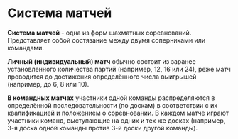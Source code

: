 Система матчей
==============

**Система матчей** - одна из форм шахматных соревнований. Представляет собой состязание между двумя соперниками или командами.

**Личный (индивидуальный) матч** обычно состоит из заранее установленного количества партий (например, 12, 16 или 24), реже матч проводится до достижения определённого числа выигрышей (например, до 6, 8 или 10).

**В командных матчах** участники одной команды распределяются в определённой последовательности (по доскам) в соответствии с их квалификацией и положением о соревновании. В каждом матче играют участники команд, выступающие на одних и тех же досках (например, 3-я доска одной команды против 3-й доски другой команды).